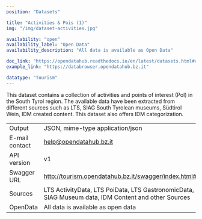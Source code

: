 ```yaml
---
position: "Datasets"

title: "Activities & Pois (1)"
img: "/img/dataset-activities.jpg"

availability: "open"
availability_label: "Open Data"
availability_description: "All data is available as Open Data"

doc_link: "https://opendatahub.readthedocs.io/en/latest/datasets.html#activity-poi-dataset"
example_link: "https://databrowser.opendatahub.bz.it"

datatype: "Tourism"
---
```


This dataset contains a collection of activities and points of interest (PoI) in the South Tyrol region. The available data have been extracted from different sources such as LTS, SIAG South Tyrolean museums, Südtirol Wein, IDM created content. This dataset also offers IDM categorization.

|                |                                                                                                                    |
| :------------- | ------------------------------------------------------------------------------------------------------------------ |
| Output         | JSON, mime-type application/json                                                                                   |
| E-mail contact | help@opendatahub.bz.it                                                                                             |
| API version    | v1                                                                                                                 |
| Swagger URL    | http://tourism.opendatahub.bz.it/swagger/index.html#/ODHActivityPoi                                                |
| Sources        | LTS ActivityData, LTS PoiData, LTS GastronomicData, SuedtirolWein, SIAG Museum data, IDM Content and other Sources |
| OpenData       | All data is available as open data                                                                                 |
